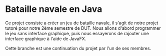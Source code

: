 # Bataille navale en Java

Ce projet consiste a créer un jeu de bataille navale, il s'agit de notre projet tutoré pour notre 2ème semestre de DUT.
Nous allons d'abord programmer le jeu sans interface graphique, puis nous essayerons de rajouter une interface graphique à l'aide de JavaFX.

Cette branche est une continuation du projet par l'un de ses membres.
